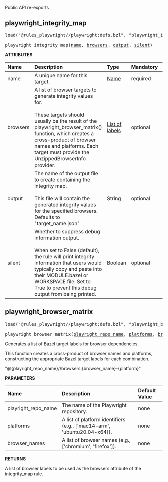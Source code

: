 <!-- Generated with Stardoc: http://skydoc.bazel.build -->

Public API re-exports

<a id="playwright_integrity_map"></a>

## playwright_integrity_map

<pre>
load("@rules_playwright//playwright:defs.bzl", "playwright_integrity_map")

playwright_integrity_map(<a href="#playwright_integrity_map-name">name</a>, <a href="#playwright_integrity_map-browsers">browsers</a>, <a href="#playwright_integrity_map-output">output</a>, <a href="#playwright_integrity_map-silent">silent</a>)
</pre>



**ATTRIBUTES**


| Name  | Description | Type | Mandatory | Default |
| :------------- | :------------- | :------------- | :------------- | :------------- |
| <a id="playwright_integrity_map-name"></a>name |  A unique name for this target.   | <a href="https://bazel.build/concepts/labels#target-names">Name</a> | required |  |
| <a id="playwright_integrity_map-browsers"></a>browsers |  A list of browser targets to generate integrity values for.<br><br>These targets should usually be the result of the playwright_browser_matrix() function, which creates a cross-product of browser names and platforms. Each target must provide the UnzippedBrowserInfo provider.   | <a href="https://bazel.build/concepts/labels">List of labels</a> | optional |  `[]`  |
| <a id="playwright_integrity_map-output"></a>output |  The name of the output file to create containing the integrity map.<br><br>This file will contain the generated integrity values for the specified browsers. Defaults to "target_name.json"   | String | optional |  `""`  |
| <a id="playwright_integrity_map-silent"></a>silent |  Whether to suppress debug information output.<br><br>When set to False (default), the rule will print integrity information that users would typically copy and paste into their MODULE.bazel or WORKSPACE file. Set to True to prevent this debug output from being printed.   | Boolean | optional |  `False`  |


<a id="playwright_browser_matrix"></a>

## playwright_browser_matrix

<pre>
load("@rules_playwright//playwright:defs.bzl", "playwright_browser_matrix")

playwright_browser_matrix(<a href="#playwright_browser_matrix-playright_repo_name">playright_repo_name</a>, <a href="#playwright_browser_matrix-platforms">platforms</a>, <a href="#playwright_browser_matrix-browser_names">browser_names</a>)
</pre>

Generates a list of Bazel target labels for browser dependencies.

This function creates a cross-product of browser names and platforms, constructing
the appropriate Bazel target labels for each combination.

"@{playright_repo_name}//browsers:{browser_name}-{platform}"


**PARAMETERS**


| Name  | Description | Default Value |
| :------------- | :------------- | :------------- |
| <a id="playwright_browser_matrix-playright_repo_name"></a>playright_repo_name |  The name of the Playwright repository.   |  none |
| <a id="playwright_browser_matrix-platforms"></a>platforms |  A list of platform identifiers (e.g., ['mac14-arm', 'ubuntu20.04-x64]).   |  none |
| <a id="playwright_browser_matrix-browser_names"></a>browser_names |  A list of browser names (e.g., ['chromium', 'firefox']).   |  none |

**RETURNS**

A list of browser labels to be used as the browsers attribute of the integrity_map rule.


